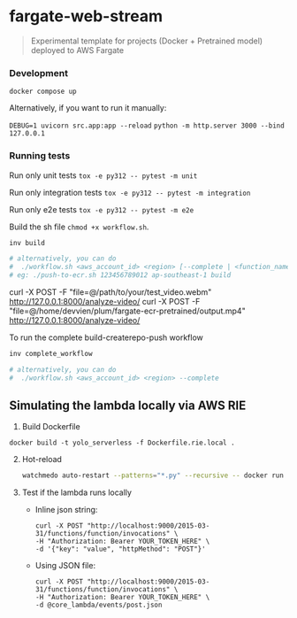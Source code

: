 # fargate-web-stream

> Experimental template for projects (Docker + Pretrained model)  deployed to AWS Fargate

### Development

`docker compose up`

Alternatively, if you want to run it manually:

`DEBUG=1 uvicorn src.app:app --reload`
`python -m http.server 3000 --bind 127.0.0.1`

### Running tests

Run only unit tests
`tox -e py312 -- pytest -m unit`

Run only integration tests
`tox -e py312 -- pytest -m integration`

Run only e2e tests
`tox -e py312 -- pytest -m e2e`

Build the sh file `chmod +x workflow.sh`.

```bash
inv build

# alternatively, you can do
#  ./workflow.sh <aws_account_id> <region> [--complete | <function_name>]
# eg: ./push-to-ecr.sh 123456789012 ap-southeast-1 build
```

curl -X POST -F "file=@/path/to/your/test_video.webm" <http://127.0.0.1:8000/analyze-video/>
curl -X POST -F "file=@/home/devvien/plum/fargate-ecr-pretrained/output.mp4" <http://127.0.0.1:8000/analyze-video/>

To run the complete build-createrepo-push workflow

```bash
inv complete_workflow

# alternatively, you can do
#  ./workflow.sh <aws_account_id> <region> --complete
```

## Simulating the lambda locally via AWS RIE

1. Build Dockerfile

```docker build -t yolo_serverless -f Dockerfile.rie.local .```

2. Hot-reload

    ```bash
    watchmedo auto-restart --patterns="*.py" --recursive -- docker run -p 9000:8080 -v "$(pwd)":/var/task yolo_serverless
    ```

3. Test if the lambda runs locally

    - Inline json string:

        ```
        curl -X POST "http://localhost:9000/2015-03-31/functions/function/invocations" \
        -H "Authorization: Bearer YOUR_TOKEN_HERE" \
        -d '{"key": "value", "httpMethod": "POST"}'
        ```

    - Using JSON file:

        ```
        curl -X POST "http://localhost:9000/2015-03-31/functions/function/invocations" \
        -H "Authorization: Bearer YOUR_TOKEN_HERE" \
        -d @core_lambda/events/post.json
        ```
